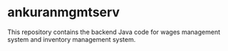 # ankuranmgmtserv
This repository contains the backend Java code for wages management system and inventory management system.
